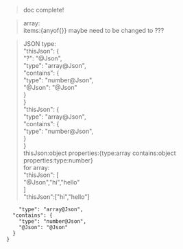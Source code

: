 >doc complete!  

>array:    
items:{anyof{}} maybe need to be changed to ???    
  
>JSON type:  
"thisJson": {  
        "?": "@Json",  
        "type": "array@Json",  
      "contains": {  
        "type": "number@Json",  
        "@Json": "@Json"  
      }  
    }    
"thisJson": {  
        "type": "array@Json",  
      "contains": {  
        "type": "number@Json",  
      }  
    }  
thisJson:object properties:{type:array contains:object properties:type:number}  
for array:  
"thisJson": [  
  "@Json","hi","hello"  
]  
"thisJson":["hi","hello"]  
          
        "type": "array@Json",  
      "contains": {  
        "type": "number@Json",  
        "@Json": "@Json"  
      }  
    }